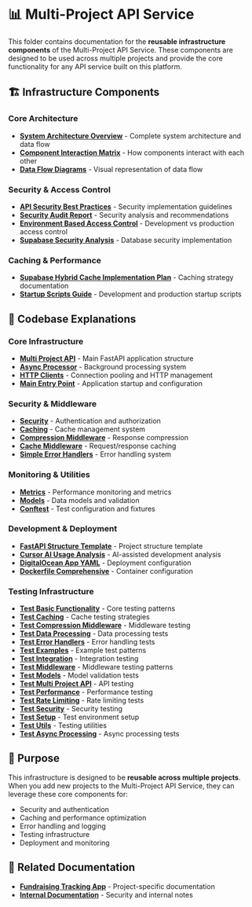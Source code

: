 # 📊 Multi-Project API Service

This folder contains documentation for the **reusable infrastructure components** of the Multi-Project API Service. These components are designed to be used across multiple projects and provide the core functionality for any API service built on this platform.

## 🏗️ **Infrastructure Components**

### **Core Architecture**
- **[System Architecture Overview](SYSTEM_ARCHITECTURE_OVERVIEW.md)** - Complete system architecture and data flow
- **[Component Interaction Matrix](COMPONENT_INTERACTION_MATRIX.md)** - How components interact with each other
- **[Data Flow Diagrams](DATA_FLOW_DIAGRAMS.md)** - Visual representation of data flow

### **Security & Access Control**
- **[API Security Best Practices](API_SECURITY_BEST_PRACTICES.md)** - Security implementation guidelines
- **[Security Audit Report](SECURITY_AUDIT_REPORT.md)** - Security analysis and recommendations
- **[Environment Based Access Control](ENVIRONMENT_BASED_ACCESS_CONTROL.md)** - Development vs production access control
- **[Supabase Security Analysis](SUPABASE_SECURITY_ANALYSIS.md)** - Database security implementation

### **Caching & Performance**
- **[Supabase Hybrid Cache Implementation Plan](SUPABASE_HYBRID_CACHE_IMPLEMENTATION_PLAN.md)** - Caching strategy documentation
- **[Startup Scripts Guide](STARTUP_SCRIPTS_GUIDE.md)** - Development and production startup scripts

## 🔧 **Codebase Explanations**

### **Core Infrastructure**
- **[Multi Project API](codebase-explanation/multi_project_api_explanation.md)** - Main FastAPI application structure
- **[Async Processor](codebase-explanation/async_processor_explanation.md)** - Background processing system
- **[HTTP Clients](codebase-explanation/http_clients_explanation.md)** - Connection pooling and HTTP management
- **[Main Entry Point](codebase-explanation/main_explanation.md)** - Application startup and configuration

### **Security & Middleware**
- **[Security](codebase-explanation/security_explanation.md)** - Authentication and authorization
- **[Caching](codebase-explanation/caching_explanation.md)** - Cache management system
- **[Compression Middleware](codebase-explanation/compression_middleware_explanation.md)** - Response compression
- **[Cache Middleware](codebase-explanation/cache_middleware_explanation.md)** - Request/response caching
- **[Simple Error Handlers](codebase-explanation/simple_error_handlers_explanation.md)** - Error handling system

### **Monitoring & Utilities**
- **[Metrics](codebase-explanation/metrics_explanation.md)** - Performance monitoring and metrics
- **[Models](codebase-explanation/models_explanation.md)** - Data models and validation
- **[Conftest](codebase-explanation/conftest_explanation.md)** - Test configuration and fixtures

### **Development & Deployment**
- **[FastAPI Structure Template](codebase-explanation/FASTAPI_STRUCTURE_TEMPLATE.md)** - Project structure template
- **[Cursor AI Usage Analysis](codebase-explanation/CURSOR_AI_USAGE_ANALYSIS.md)** - AI-assisted development analysis
- **[DigitalOcean App YAML](codebase-explanation/do_app_yaml_explanation.md)** - Deployment configuration
- **[Dockerfile Comprehensive](codebase-explanation/Dockerfile_comprehensive_explanation.md)** - Container configuration

### **Testing Infrastructure**
- **[Test Basic Functionality](codebase-explanation/test_basic_functionality_explanation.md)** - Core testing patterns
- **[Test Caching](codebase-explanation/test_caching_explanation.md)** - Cache testing strategies
- **[Test Compression Middleware](codebase-explanation/test_compression_middleware_explanation.md)** - Middleware testing
- **[Test Data Processing](codebase-explanation/test_data_processing_explanation.md)** - Data processing tests
- **[Test Error Handlers](codebase-explanation/test_error_handlers_explanation.md)** - Error handling tests
- **[Test Examples](codebase-explanation/test_examples_explanation.md)** - Example test patterns
- **[Test Integration](codebase-explanation/test_integration_explanation.md)** - Integration testing
- **[Test Middleware](codebase-explanation/test_middleware_explanation.md)** - Middleware testing patterns
- **[Test Models](codebase-explanation/test_models_explanation.md)** - Model validation tests
- **[Test Multi Project API](codebase-explanation/test_multi_project_api_explanation.md)** - API testing
- **[Test Performance](codebase-explanation/test_performance_explanation.md)** - Performance testing
- **[Test Rate Limiting](codebase-explanation/test_rate_limiting_explanation.md)** - Rate limiting tests
- **[Test Security](codebase-explanation/test_security_explanation.md)** - Security testing
- **[Test Setup](codebase-explanation/test_setup_explanation.md)** - Test environment setup
- **[Test Utils](codebase-explanation/test_utils_explanation.md)** - Testing utilities
- **[Test Async Processing](codebase-explanation/test_async_processing_explanation.md)** - Async processing tests

## 🎯 **Purpose**

This infrastructure is designed to be **reusable across multiple projects**. When you add new projects to the Multi-Project API Service, they can leverage these core components for:

- Security and authentication
- Caching and performance optimization
- Error handling and logging
- Testing infrastructure
- Deployment and monitoring

## 🔗 **Related Documentation**

- **[Fundraising Tracking App](../FUNDRAISING-TRACKING-APP/)** - Project-specific documentation
- **[Internal Documentation](../internal/)** - Security and internal notes
